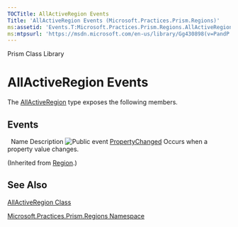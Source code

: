 ```yaml
---
TOCTitle: AllActiveRegion Events
Title: 'AllActiveRegion Events (Microsoft.Practices.Prism.Regions)'
ms:assetid: 'Events.T:Microsoft.Practices.Prism.Regions.AllActiveRegion'
ms:mtpsurl: 'https://msdn.microsoft.com/en-us/library/Gg430898(v=PandP.50)'
---
```


Prism Class Library

AllActiveRegion Events
======================

The [AllActiveRegion](https://msdn.microsoft.com/en-us/library/microsoft.practices.prism.regions.allactiveregion(v=pandp.50)) type exposes the following members.

Events
------

<span id="eventTableToggle"></span>
 
Name
Description
![](https://msdn.microsoft.com/en-us/Gg430898.pubevent(en-us,PandP.50).gif "Public event")
[PropertyChanged](https://msdn.microsoft.com/en-us/library/microsoft.practices.prism.regions.region.propertychanged(v=pandp.50))
Occurs when a property value changes.

(Inherited from [Region](https://msdn.microsoft.com/en-us/library/microsoft.practices.prism.regions.region(v=pandp.50)).)

See Also
--------

<span id="seeAlsoToggle"></span>
[AllActiveRegion Class](https://msdn.microsoft.com/en-us/library/microsoft.practices.prism.regions.allactiveregion(v=pandp.50))

[Microsoft.Practices.Prism.Regions Namespace](https://msdn.microsoft.com/en-us/library/microsoft.practices.prism.regions(v=pandp.50))

